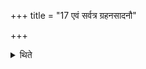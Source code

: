 +++
title = "17 एवं सर्वत्र ग्रहनसादनौ"

+++

<details><summary>थिते</summary>

एवं सर्वत्र ग्रहनसादनौ सन्नमति १७
</details>
